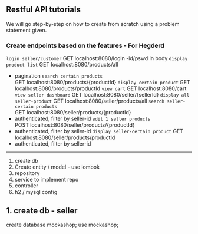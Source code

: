 ## Restful API tutorials

We will go step-by-step on how to create from scratch using a problem statement given.


### Create endpoints based on the features - For Hegderd


`login seller/customer`
  GET localhost:8080/login
    -id/pswd in body
`display product list`
  GET localhost:8080/products/all
  - pagination
`search certain products`  
  GET localhost:8080/products/{productId}
`display certain product`
  GET localhost:8080/products/productId
`view cart`
  GET localhost:8080/cart
`view seller dashboard`
  GET localhost:8080/seller/{sellerId}
`display all seller-product`
  GET localhost:8080/seller/products/all
`search seller-certain products`  
  GET localhost:8080/seller/products/{productId}
  - authenticated, filter by seller-id
`edit 1 seller products`  
  POST localhost:8080/seller/products/{productId}
  - authenticated, filter by seller-id
`display seller-certain product`
  GET localhost:8080/seller/products/productId
  - authenticated, filter by seller-id



****************************

  1. create db
  2. Create entity / model - use lombok
  3. repository
  4. service to implement repo
  5. controller
  6. h2 / mysql config
  

## 1. create db - seller

create database mockashop;
use mockashop;
